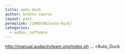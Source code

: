 ```yaml
---
title: auto duck
author: bronto saurus
layout: post
permalink: /2009/08/auto-duck/
categories:
  - audio, software
---
```

<a href="http://manual.audacityteam.org/index.php?title=Auto_Duck" target="_blank" >http://manual.audacityteam.org/index.ph &#8230; =Auto_Duck</a>